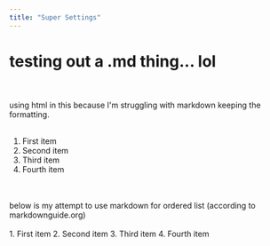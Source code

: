 ```yaml
---
title: "Super Settings"
---
```

<h1> testing out a .md thing... lol </h1>
<br>
<br>
using html in this because I'm struggling with markdown keeping the formatting.
<br>
<br>
<ol>
  <li>First item</li>
  <li>Second item</li>
  <li>Third item</li>
  <li>Fourth item</li>
</ol>
<br>
<br>
below is my attempt to use markdown for ordered list (according to markdownguide.org)
<br>
<br>
1. First item    
2. Second item    
3. Third item    
4. Fourth item    
<br>
